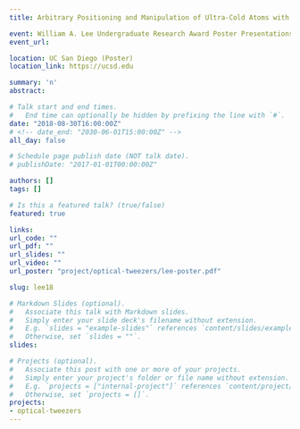 ```yaml
---
title: Arbitrary Positioning and Manipulation of Ultra-Cold Atoms with Optical Tweezers

event: William A. Lee Undergraduate Research Award Poster Presentations
event_url:

location: UC San Diego (Poster)
location_link: https://ucsd.edu

summary: 'n'
abstract:

# Talk start and end times.
#   End time can optionally be hidden by prefixing the line with `#`.
date: "2018-08-30T16:00:00Z"
# <!-- date_end: "2030-06-01T15:00:00Z" -->
all_day: false

# Schedule page publish date (NOT talk date).
# publishDate: "2017-01-01T00:00:00Z"

authors: []
tags: []

# Is this a featured talk? (true/false)
featured: true

links:
url_code: ""
url_pdf: ""
url_slides: ""
url_video: ""
url_poster: "project/optical-tweezers/lee-poster.pdf"

slug: lee18

# Markdown Slides (optional).
#   Associate this talk with Markdown slides.
#   Simply enter your slide deck's filename without extension.
#   E.g. `slides = "example-slides"` references `content/slides/example-slides.md`.
#   Otherwise, set `slides = ""`.
slides:

# Projects (optional).
#   Associate this post with one or more of your projects.
#   Simply enter your project's folder or file name without extension.
#   E.g. `projects = ["internal-project"]` references `content/project/deep-learning/index.md`.
#   Otherwise, set `projects = []`.
projects:
- optical-tweezers
---
```

